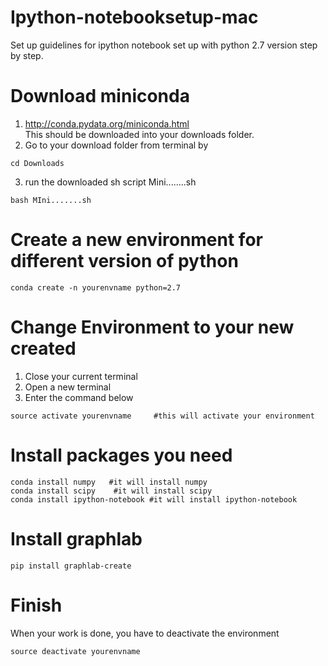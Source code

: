 # Ipython-notebooksetup-mac
Set up guidelines for ipython notebook set up with python 2.7 version step by step. 
# Download miniconda
1. http://conda.pydata.org/miniconda.html <br />
This should be downloaded into your downloads folder. <br />
2. Go to your download folder from terminal by <br />
```
cd Downloads
```
3. run the downloaded sh script Mini........sh <br />
```
bash MIni.......sh
```

# Create a new environment for different version of python
```
conda create -n yourenvname python=2.7
```
# Change Environment to your new created
1. Close your current terminal
2. Open a new terminal
3. Enter the command below
```
source activate yourenvname     #this will activate your environment
```

# Install packages you need
```
conda install numpy   #it will install numpy
conda install scipy    #it will install scipy
conda install ipython-notebook #it will install ipython-notebook
```
# Install graphlab
```
pip install graphlab-create
```
# Finish
When your work is done, you have to deactivate the environment 
```
source deactivate yourenvname
```
